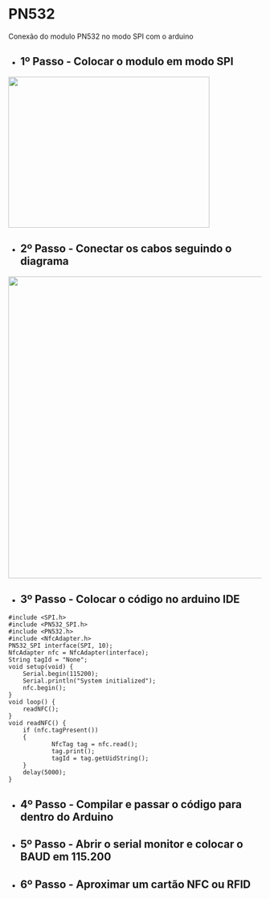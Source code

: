 # PN532
Conexão do modulo PN532 no modo SPI com o arduino


- ## 1º Passo - Colocar o modulo em modo SPI

<img src="https://github.com/Ch1cro/PN532/assets/120192957/72cf1eb0-fc50-4465-8da6-5164898ceab2" alt="" width="400" height="300">

- ## 2º Passo - Conectar os cabos seguindo o diagrama

<img src="https://github.com/Ch1cro/PN532/assets/120192957/47e7b713-532b-4a47-9545-e093f4314587" alt="" width="700" height="600">


- ## 3º Passo - Colocar o código no arduino IDE
``` arduino
#include <SPI.h>
#include <PN532_SPI.h>
#include <PN532.h>
#include <NfcAdapter.h>
PN532_SPI interface(SPI, 10);
NfcAdapter nfc = NfcAdapter(interface);
String tagId = "None";
void setup(void) {
 	Serial.begin(115200);
 	Serial.println("System initialized");
 	nfc.begin();
}
void loop() {
 	readNFC();
}
void readNFC() {
 	if (nfc.tagPresent())
 	{
 			NfcTag tag = nfc.read();
 			tag.print();
 			tagId = tag.getUidString();
 	}
 	delay(5000);
}
```

- ## 4º Passo - Compilar e passar o código para dentro do Arduino

- ## 5º Passo - Abrir o serial monitor e colocar o BAUD em 115.200

- ## 6º Passo - Aproximar um cartão NFC ou RFID
